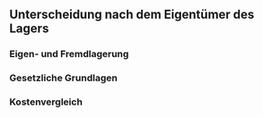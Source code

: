 ## Unterscheidung nach dem Eigentümer des Lagers

### Eigen- und Fremdlagerung


### Gesetzliche Grundlagen


### Kostenvergleich
